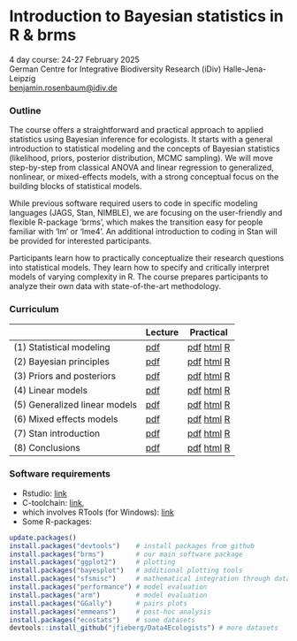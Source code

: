 # Introduction to Bayesian statistics in R & brms

4 day course: 24-27 February 2025  
German Centre for Integrative Biodiversity Research (iDiv) Halle-Jena-Leipzig  
benjamin.rosenbaum@idiv.de  

### Outline

The course offers a straightforward and practical approach to applied statistics using Bayesian inference for ecologists. It starts with a general introduction to statistical modeling and the concepts of Bayesian statistics (likelihood, priors, posterior distribution, MCMC sampling). We will move step-by-step from classical ANOVA and linear regression to generalized, nonlinear, or mixed-effects models, with a strong conceptual focus on the building blocks of statistical models.

While previous software required users to code in specific modeling languages (JAGS, Stan, NIMBLE), we are focusing on the user-friendly and flexible R-package ‘brms’, which makes the transition easy for people familiar with ‘lm’ or ‘lme4’. An additional introduction to coding in Stan will be provided for interested participants.

Participants learn how to practically conceptualize their research questions into statistical models. They learn how to specify and critically interpret models of varying complexity in R. The course prepares participants to analyze their own data with state-of-the-art methodology.

### Curriculum

|   | Lecture | Practical |
| ------------- | ------------- | ------------- |
| (1) Statistical modeling      | [pdf](https://benjamin-rosenbaum.github.io/bayesian-intro/Lecture_01.pdf) | [pdf](https://benjamin-rosenbaum.github.io/bayesian-intro/Practical_01.pdf) [html](https://benjamin-rosenbaum.github.io/bayesian-intro/Practical_01.html) [R](https://benjamin-rosenbaum.github.io/bayesian-intro/Practical_01.R)  |
| (2) Bayesian principles       | [pdf](https://benjamin-rosenbaum.github.io/bayesian-intro/Lecture_02.pdf) | [pdf](https://benjamin-rosenbaum.github.io/bayesian-intro/Practical_02.pdf) [html](https://benjamin-rosenbaum.github.io/bayesian-intro/Practical_02.html) [R](https://benjamin-rosenbaum.github.io/bayesian-intro/Practical_02.R)  |
| (3) Priors and posteriors     | [pdf](https://benjamin-rosenbaum.github.io/bayesian-intro/Lecture_03.pdf) | [pdf](https://benjamin-rosenbaum.github.io/bayesian-intro/Practical_03.pdf) [html](https://benjamin-rosenbaum.github.io/bayesian-intro/Practical_03.html) [R](https://benjamin-rosenbaum.github.io/bayesian-intro/Practical_03.R)  |
| (4) Linear models             | [pdf](https://benjamin-rosenbaum.github.io/bayesian-intro/Lecture_04.pdf) | [pdf](https://benjamin-rosenbaum.github.io/bayesian-intro/Practical_04.pdf) [html](https://benjamin-rosenbaum.github.io/bayesian-intro/Practical_04.html) [R](https://benjamin-rosenbaum.github.io/bayesian-intro/Practical_04.R)  |
| (5) Generalized linear models | [pdf](https://benjamin-rosenbaum.github.io/bayesian-intro/Lecture_05.pdf) | [pdf](https://benjamin-rosenbaum.github.io/bayesian-intro/Practical_05.pdf) [html](https://benjamin-rosenbaum.github.io/bayesian-intro/Practical_05.html) [R](https://benjamin-rosenbaum.github.io/bayesian-intro/Practical_05.R)  |
| (6) Mixed effects models      | [pdf](https://benjamin-rosenbaum.github.io/bayesian-intro/Lecture_06.pdf) | [pdf](https://benjamin-rosenbaum.github.io/bayesian-intro/Practical_06.pdf) [html](https://benjamin-rosenbaum.github.io/bayesian-intro/Practical_06.html) [R](https://benjamin-rosenbaum.github.io/bayesian-intro/Practical_06.R)  |
| (7) Stan introduction         | [pdf](https://benjamin-rosenbaum.github.io/bayesian-intro/Lecture_07.pdf) | [pdf](https://benjamin-rosenbaum.github.io/bayesian-intro/Practical_07.pdf) [html](https://benjamin-rosenbaum.github.io/bayesian-intro/Practical_07.html) [R](https://benjamin-rosenbaum.github.io/bayesian-intro/Practical_07.R)  |
| (8) Conclusions               | [pdf](https://benjamin-rosenbaum.github.io/bayesian-intro/Lecture_08.pdf) | [pdf](https://benjamin-rosenbaum.github.io/bayesian-intro/Practical_08.pdf) [html](https://benjamin-rosenbaum.github.io/bayesian-intro/Practical_08.html) [R](https://benjamin-rosenbaum.github.io/bayesian-intro/Practical_08.R)  |

### Software requirements

- Rstudio: [link](https://posit.co/download/rstudio-desktop/)
- C-toolchain: [link](https://github.com/stan-dev/rstan/wiki/RStan-Getting-Started#configuring-c-toolchain),
- which involves RTools (for Windows): [link](https://cran.r-project.org/bin/windows/Rtools/)
- Some R-packages:

```r
update.packages()
install.packages("devtools")    # install packages from github
install.packages("brms")        # our main software package
install.packages("ggplot2")     # plotting
install.packages("bayesplot")   # additional plotting tools
install.packages("sfsmisc")     # mathematical integration through data points
install.packages("performance") # model evaluation
install.packages("arm")         # model evaluation
install.packages("GGally")      # pairs plots
install.packages("emmeans")     # post-hoc analysis
install.packages("ecostats")    # some datasets
devtools::install_github("jfieberg/Data4Ecologists") # more datasets
```
